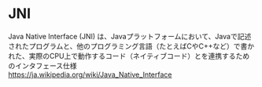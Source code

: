 # JNI
Java Native Interface (JNI) は、Javaプラットフォームにおいて、Javaで記述されたプログラムと、他のプログラミング言語（たとえばCやC++など）で書かれた、実際のCPU上で動作するコード（ネイティブコード）とを連携するためのインタフェース仕様  
https://ja.wikipedia.org/wiki/Java_Native_Interface
